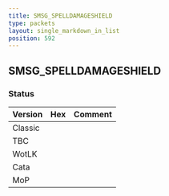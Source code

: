 ```yaml
---
title: SMSG_SPELLDAMAGESHIELD
type: packets
layout: single_markdown_in_list
position: 592
---
```


## SMSG_SPELLDAMAGESHIELD

### Status

Version | Hex | Comment
---------- | ---------- | ---------- 
Classic |  |  
TBC |  |  
WotLK |  |  
Cata |  |  
MoP |  |  